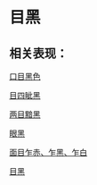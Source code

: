 # 目黑## 相关表现：[口目黑色](https://zuoye.gmzyh.com/search?key=口目黑色)[目四眦黑](https://zuoye.gmzyh.com/search?key=目四眦黑)[两目黯黑](https://zuoye.gmzyh.com/search?key=两目黯黑)[眼黑](https://zuoye.gmzyh.com/search?key=眼黑)[面目乍赤、乍黑、乍白](https://zuoye.gmzyh.com/search?key=面目乍赤、乍黑、乍白)[目黑](https://zuoye.gmzyh.com/search?key=目黑)